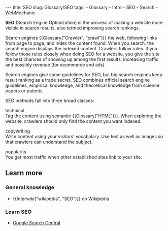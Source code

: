 --- title: SEO slug: Glossary/SEO tags: - Glossary - Intro - SEO - Search - WebMechanic ---

**SEO** (Search Engine Optimization) is the process of making a website more visible in search results, also termed improving search rankings.

Search engines {{Glossary("Crawler", "crawl")}} the web, following links from page to page, and index the content found. When you search, the search engine displays the indexed content. Crawlers follow rules. If you follow those rules closely when doing SEO for a website, you give the site the best chances of showing up among the first results, increasing traffic and possibly revenue (for ecommerce and ads).

Search engines give some guidelines for SEO, but big search engines keep result ranking as a trade secret. SEO combines official search engine guidelines, empirical knowledge, and theoretical knowledge from science papers or patents.

SEO methods fall into three broad classes:

technical  
Tag the content using semantic {{Glossary("HTML")}}. When exploring the website, crawlers should only find the content you want indexed.

copywriting  
Write content using your visitors' vocabulary. Use text as well as images so that crawlers can understand the subject.

popularity  
You get most traffic when other established sites link to your site.

Learn more
----------

### General knowledge

-   {{Interwiki("wikipedia", "SEO")}} on Wikipedia

### Learn SEO

-   [Google Search Central](https://developers.google.com/search/docs)
